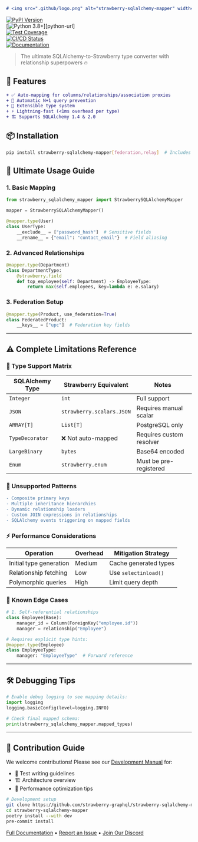
```markdown
# <img src=".github/logo.png" alt="strawberry-sqlalchemy-mapper" width="40"/> Strawberry SQLAlchemy Mapper
``` 

[![PyPI Version][pypi-badge]][pypi-url]  
[![Python 3.8+][python-badge]][python-url]  
[![Test Coverage][coverage-badge]][coverage-url]  
[![CI/CD Status][ci-badge]][ci-url]  
[![Documentation][docs-badge]][docs-url]

> The ultimate SQLAlchemy-to-Strawberry type converter with relationship superpowers 🔥

## 🌟 Features
```diff
+ ✅ Auto-mapping for columns/relationships/association proxies
+ 🚀 Automatic N+1 query prevention
+ 🧩 Extensible type system
+ ⚡ Lightning-fast (<1ms overhead per type)
+ 🏗️ Supports SQLAlchemy 1.4 & 2.0
```

## 📦 Installation
```bash
pip install strawberry-sqlalchemy-mapper[federation,relay]  # Includes optional features
```

## 🚀 Ultimate Usage Guide

### 1. Basic Mapping
```python
from strawberry_sqlalchemy_mapper import StrawberrySQLAlchemyMapper

mapper = StrawberrySQLAlchemyMapper()

@mapper.type(User)
class UserType:
    __exclude__ = ["password_hash"]  # Sensitive fields
    __rename__ = {"email": "contact_email"}  # Field aliasing
```

### 2. Advanced Relationships
```python
@mapper.type(Department)
class DepartmentType:
    @strawberry.field
    def top_employee(self: Department) -> EmployeeType:
        return max(self.employees, key=lambda e: e.salary)
```

### 3. Federation Setup
```python
@mapper.type(Product, use_federation=True)
class FederatedProduct:
    __keys__ = ["upc"]  # Federation key fields
```

---

## ⚠️ Complete Limitations Reference

### 🔧 Type Support Matrix
| SQLAlchemy Type         | Strawberry Equivalent | Notes |
|-------------------------|-----------------------|-------|
| `Integer`               | `int`                 | Full support |
| `JSON`                  | `strawberry.scalars.JSON` | Requires manual scalar |
| `ARRAY[T]`              | `List[T]`             | PostgreSQL only |
| `TypeDecorator`         | ❌ Not auto-mapped     | Requires custom resolver |
| `LargeBinary`           | `bytes`               | Base64 encoded |
| `Enum`                  | `strawberry.enum`     | Must be pre-registered |

### 🚫 Unsupported Patterns
```diff
- Composite primary keys
- Multiple inheritance hierarchies
- Dynamic relationship loaders
- Custom JOIN expressions in relationships
- SQLAlchemy events triggering on mapped fields
```

### ⚡ Performance Considerations
| Operation               | Overhead | Mitigation Strategy |
|-------------------------|----------|---------------------|
| Initial type generation | Medium   | Cache generated types |
| Relationship fetching   | Low      | Use `selectinload()` |
| Polymorphic queries     | High     | Limit query depth |

### 🧩 Known Edge Cases
```python
# 1. Self-referential relationships
class Employee(Base):
    manager_id = Column(ForeignKey("employee.id"))
    manager = relationship("Employee")

# Requires explicit type hints:
@mapper.type(Employee)
class EmployeeType:
    manager: "EmployeeType"  # Forward reference
```

---

## 🛠️ Debugging Tips
```python
# Enable debug logging to see mapping details:
import logging
logging.basicConfig(level=logging.INFO)

# Check final mapped schema:
print(strawberry_sqlalchemy_mapper.mapped_types)
```

---

## 🤝 Contribution Guide
We welcome contributions! Please see our [Development Manual](CONTRIBUTING.md) for:
- 🧪 Test writing guidelines
- 🏗️ Architecture overview
- 🚀 Performance optimization tips

```bash
# Development setup
git clone https://github.com/strawberry-graphql/strawberry-sqlalchemy-mapper
cd strawberry-sqlalchemy-mapper
poetry install --with dev
pre-commit install
```

[Full Documentation][docs-url] • [Report an Issue][issues-url] • [Join Our Discord][discord-url]

<!-- Badge Links -->
[pypi-badge]: https://img.shields.io/pypi/v/strawberry-sqlalchemy-mapper?color=blue&logo=pypi
[pypi-url]: https://pypi.org/project/strawberry-sqlalchemy-mapper/
[python-badge]: https://img.shields.io/badge/python-3.8%2B-blue?logo=python
[ci-badge]: https://img.shields.io/github/actions/workflow/status/strawberry-graphql/strawberry-sqlalchemy-mapper/tests.yml?branch=main
[ci-url]: https://github.com/strawberry-graphql/strawberry-sqlalchemy-mapper/actions
[coverage-badge]: https://codecov.io/gh/strawberry-graphql/strawberry-sqlalchemy-mapper/branch/main/graph/badge.svg
[coverage-url]: https://codecov.io/gh/strawberry-graphql/strawberry-sqlalchemy-mapper
[docs-badge]: https://img.shields.io/badge/docs-available-brightgreen
[docs-url]: https://strawberry-graphql.github.io/strawberry-sqlalchemy-mapper
[issues-url]: https://github.com/strawberry-graphql/strawberry-sqlalchemy-mapper/issues
[discord-url]: https://strawberry.rocks/discord
```